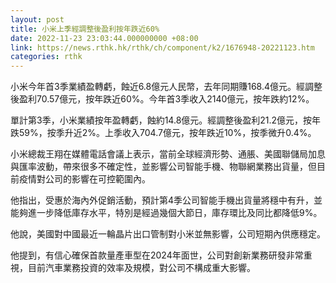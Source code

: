 ```yaml
---
layout: post
title: 小米上季經調整後盈利按年跌近60%
date: 2022-11-23 23:03:44.000000000 +08:00
link: https://news.rthk.hk/rthk/ch/component/k2/1676948-20221123.htm
categories: rthk
---
```


小米今年首3季業績盈轉虧，蝕近6.8億元人民幣，去年同期賺168.4億元。經調整後盈利70.57億元，按年跌近60%。今年首3季收入2140億元，按年跌約12%。

單計第3季，小米業績按年盈轉虧，蝕約14.8億元。經調整後盈利21.2億元，按年跌59%，按季升近2%。上季收入704.7億元，按年跌近10%，按季微升0.4%。

小米總裁王翔在媒體電話會議上表示，當前全球經濟形勢、通脹、美國聯儲局加息與匯率波動，帶來很多不確定性，並影響公司智能手機、物聯網業務出貨量，但目前疫情對公司的影響在可控範圍內。

他指出，受惠於海內外促銷活動，預計第4季公司智能手機出貨量將穩中有升，並能夠進一步降低庫存水平，特別是經過幾個大節日，庫存環比及同比都降低9%。

他說，美國對中國最近一輪晶片出口管制對小米並無影響，公司短期內供應穩定。

他提到，有信心確保首款量產車型在2024年面世，公司對創新業務研發非常重視，目前汽車業務投資的效率及規模，對公司不構成重大影響。
